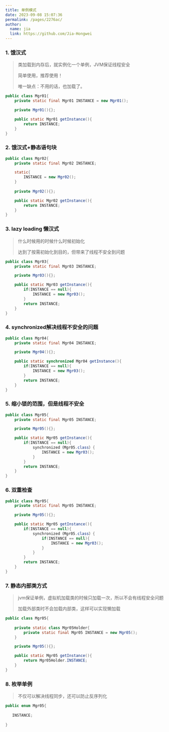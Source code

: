 ```yaml
---
title: 单例模式
date: 2023-09-08 15:07:36
permalink: /pages/2276ac/
author: 
  name: jia
  link: https://github.com/Jia-Hongwei
---
```



### 1. 饿汉式

>类加载到内存后，就实例化一个单例，JVM保证线程安全
> 
> 简单使用，推荐使用！
> 
> 唯一缺点：不用的话，也加载了。

```java
public class Mgr01{
    private static final Mgr01 INSTANCE = new Mgr01();

    private Mgr01(){};

    public static Mgr01 getInstance(){
        return INSTANCE;
    }
}
```

### 2. 饿汉式+静态语句块

```java
public class Mgr02{
    private static final Mgr02 INSTANCE;

    static{
    	INSTANCE = new Mgr02();
    }
    
    private Mgr02(){};

    public static Mgr02 getInstance(){
        return INSTANCE;
    }
}
```

### 3. lazy loading 懒汉式

> 什么时候用的时候什么时候初始化
> 
> 达到了按需初始化到目的，但带来了线程不安全到问题

```java
public class Mgr03{
    private static final Mgr03 INSTANCE;

    private Mgr03(){};

    public static Mgr03 getInstance(){
        if(INSTANCE == null){
        	INSTANCE = new Mgr03();
        }
        return INSTANCE;
    }
}
```

### 4. synchronized解决线程不安全的问题

```java
public class Mgr04{
    private static final Mgr04 INSTANCE;

    private Mgr04(){};

    public static synchronized Mgr04 getInstance(){
        if(INSTANCE == null){
        	INSTANCE = new Mgr03();
        }
        return INSTANCE;
    }
}
```

### 5. 缩小锁的范围，但是线程不安全

```java
public class Mgr05{
    private static final Mgr05 INSTANCE;

    private Mgr05(){};

    public static Mgr05 getInstance(){
        if(INSTANCE == null){
            synchronized（Mgr05.class）{
        		INSTANCE = new Mgr03();
            }
        }
        return INSTANCE;
    }
}
```

### 6. 双重检查

```java
public class Mgr05{
    private static final Mgr05 INSTANCE;

    private Mgr05(){};

    public static Mgr05 getInstance(){
        if(INSTANCE == null){
            synchronized（Mgr05.class）{
                if(INSTANCE == null){
        			INSTANCE = new Mgr03();
                }
            }
        }
        return INSTANCE;
    }
}
```

### 7. 静态内部类方式

> jvm保证单例，虚拟机加载类的时候只加载一次，所以不会有线程安全问题
> 
> 加载外部类时不会加载内部类，这样可以实现懒加载

```java
public class Mgr05{
    
    private static class Mgr05Holder{
    	private static final Mgr05 INSTANCE = new Mgr05();
    }

    private Mgr05(){};

    public static Mgr05 getInstance(){
        return Mgr05Holder.INSTANCE;
    }
}
```

### 8. 枚举单例

> 不仅可以解决线程同步，还可以防止反序列化

```java
public enum Mgr05{
    
   INSTANCE;
   
}
```